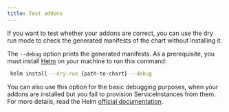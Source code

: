 ```yaml
---
title: Test addons
---
```


If you want to test whether your addons are correct, you can use the dry run mode to check the generated manifests of the chart without installing it.

The `--debug` option prints the generated manifests. As a prerequisite, you must install [Helm](https://github.com/kubernetes/helm) on your machine to run this command:

```bash
 helm install --dry-run {path-to-chart} --debug
```

You can also use this option for the basic debugging purposes, when your addons are installed but you fail to provision ServiceInstances from them. For more details, read the Helm [official documentation](https://helm.sh/docs/chart_template_guide/debugging/).

